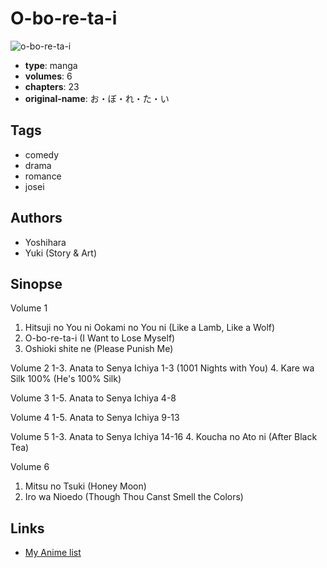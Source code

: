 # O-bo-re-ta-i

![o-bo-re-ta-i](https://cdn.myanimelist.net/images/manga/1/183117.jpg)

-   **type**: manga
-   **volumes**: 6
-   **chapters**: 23
-   **original-name**: お・ぼ・れ・た・い

## Tags

-   comedy
-   drama
-   romance
-   josei

## Authors

-   Yoshihara
-   Yuki (Story & Art)

## Sinopse

Volume 1

1. Hitsuji no You ni Ookami no You ni (Like a Lamb, Like a Wolf)
2. O-bo-re-ta-i (I Want to Lose Myself)
3. Oshioki shite ne (Please Punish Me)

Volume 2
1-3. Anata to Senya Ichiya 1-3 (1001 Nights with You) 4. Kare wa Silk 100% (He's 100% Silk)

Volume 3
1-5. Anata to Senya Ichiya 4-8

Volume 4
1-5. Anata to Senya Ichiya 9-13

Volume 5
1-3. Anata to Senya Ichiya 14-16 4. Koucha no Ato ni (After Black Tea)

Volume 6

1. Mitsu no Tsuki (Honey Moon)
2. Iro wa Nioedo (Though Thou Canst Smell the Colors)

## Links

-   [My Anime list](https://myanimelist.net/manga/3584/O-bo-re-ta-i)
